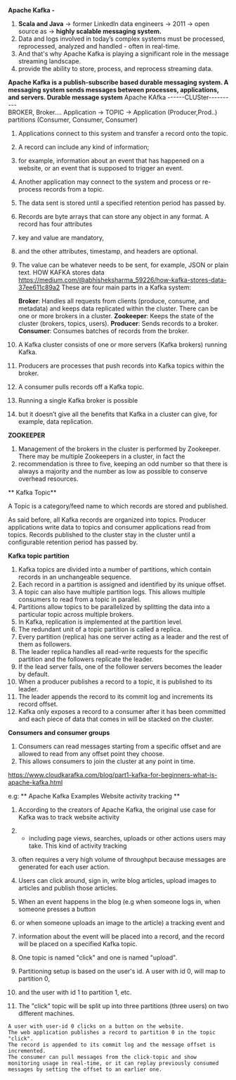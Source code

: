 **Apache Kafka -**
1.  **Scala and Java** -> former LinkedIn data engineers -> 2011 -> open source as -> **highly scalable messaging system.**
2. Data and logs involved in today’s complex systems must be processed, reprocessed, analyzed and handled - often in real-time. 
3. And that's why Apache Kafka is playing a significant role in the message streaming landscape. 
4. provide the ability to store, process, and reprocess streaming data. 
 
 **Apache Kafka is a publish-subscribe based durable messaging system. A messaging system sends messages between processes, applications, and servers.
Durable message system**
                                        Apache KAfka
                                    ------CLUSter----------  
                                          BROKER, Broker....
    Application ->                         TOPIC              -> Application
    (Producer,Prod..)                   partitions                (Consumer, Consumer, Consumer)

1.  Applications connect to this system and transfer a record onto the topic. 
2.  A record can include any kind of information;
3.   for example, information about an event that has happened on a website, or an event that is supposed to trigger an event. 
4.   Another application may connect to the system and process or re-process records from a topic. 
5.   The data sent is stored until a specified retention period has passed by.
6. Records are byte arrays that can store any object in any format. A record has four attributes
7. key and value are mandatory, 
8. and the other attributes, timestamp, and headers are optional.
9.  The value can be whatever needs to be sent, for example, JSON or plain text. 
HOW KAFKA stores data
https://medium.com/@abhisheksharma_59226/how-kafka-stores-data-37ee611c89a2
These are four main parts in a Kafka system:

    **Broker**: Handles all requests from clients (produce, consume, and metadata) and keeps data replicated within the cluster. 
                There can be one or more brokers in a cluster.
    **Zookeeper**: Keeps the state of the cluster (brokers, topics, users).
    **Producer**: Sends records to a broker.
    **Consumer**: Consumes batches of records from the broker.
1.  A Kafka cluster consists of one or more servers (Kafka brokers) running Kafka. 
2.  Producers are processes that push records into Kafka topics within the broker. 
3.  A consumer pulls records off a Kafka topic.

1.  Running a single Kafka broker is possible 
2.  but it doesn’t give all the benefits that Kafka in a cluster can give, for example, data replication. 

**ZOOKEEPER**

1.  Management of the brokers in the cluster is performed by Zookeeper. There may be multiple Zookeepers in a cluster, in fact the 
2.  recommendation is three to five, keeping an odd number so that there is always a majority and the number as low as possible to conserve overhead resources. 

** Kafka Topic**

A Topic is a category/feed name to which records are stored and published.

As said before, all Kafka records are organized into topics. 
Producer applications write data to topics and consumer applications read from topics. 
Records published to the cluster stay in the cluster until a configurable retention period has passed by. 

 **Kafka topic partition**

1.  Kafka topics are divided into a number of partitions, which contain records in an unchangeable sequence. 
2.  Each record in a partition is assigned and identified by its unique offset. 
3.  A topic can also have multiple partition logs. This allows multiple consumers to read from a topic in parallel.
4.  Partitions allow topics to be parallelized by splitting the data into a particular topic across multiple brokers.
5.  In Kafka, replication is implemented at the partition level. 
6.  The redundant unit of a topic partition is called a replica.
7.  Every partition (replica) has one server acting as a leader and the rest of them as followers. 
8.  The leader replica handles all read-write requests for the specific partition and the followers replicate the leader.
9.   If the lead server fails, one of the follower servers becomes the leader by default.
10.   When a producer publishes a record to a topic, it is published to its leader.
11.    The leader appends the record to its commit log and increments its record offset. 
12.    Kafka only exposes a record to a consumer after it has been committed and each piece of data that comes in will be stacked on the cluster.

 **Consumers and consumer groups**

1. Consumers can read messages starting from a specific offset and are allowed to read from any offset point they choose. 
2. This allows consumers to join the cluster at any point in time. 

https://www.cloudkarafka.com/blog/part1-kafka-for-beginners-what-is-apache-kafka.html



e.g: **
 Apache Kafka Examples
Website activity tracking **

1. According to the creators of Apache Kafka, the original use case for Kafka was to track website activity 
2. - including page views, searches, uploads or other actions users may take. This kind of activity tracking 
3. often requires a very high volume of throughput because messages are generated for each user action. 

1. Users can click around, sign in, write blog articles, upload images to articles and publish those articles.
2.  When an event happens in the blog (e.g when someone logs in, when someone presses a button 
3.  or when someone uploads an image to the article) a tracking event and 
4.  information about the event will be placed into a record, and the record will be placed on a specified Kafka topic. 
5.  One topic is named "click" and one is named "upload". 

 1. Partitioning setup is based on the user's id. A user with id 0, will map to partition 0, 
 2. and the user with id 1 to partition 1, etc.
 3.  The "click" topic will be split up into three partitions (three users) on two different machines.

    A user with user-id 0 clicks on a button on the website.
    The web application publishes a record to partition 0 in the topic "click".
    The record is appended to its commit log and the message offset is incremented.
    The consumer can pull messages from the click-topic and show monitoring usage in real-time, or it can replay previously consumed messages by setting the offset to an earlier one.

